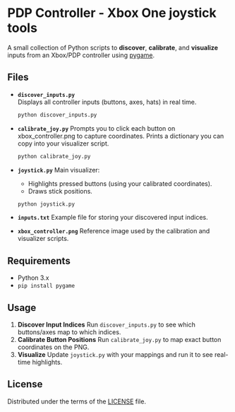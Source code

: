 # PDP Controller - Xbox One joystick tools

A small collection of Python scripts to **discover**, **calibrate**, and **visualize** inputs from an Xbox/PDP controller using [pygame](https://www.pygame.org/).

## Files

- **`discover_inputs.py`**  
    Displays all controller inputs (buttons, axes, hats) in real time.  
    ```bash
    python discover_inputs.py
    ```

- **`calibrate_joy.py`**
    Prompts you to click each button on xbox_controller.png to capture coordinates. Prints a dictionary you can copy into your visualizer script.
    ```bash
    python calibrate_joy.py
    ```

- **`joystick.py`**
    Main visualizer:
    - Highlights pressed buttons (using your calibrated coordinates).
    - Draws stick positions.
    ```bash
    python joystick.py
    ```

- **`inputs.txt`**
    Example file for storing your discovered input indices.

- **`xbox_controller.png`**
    Reference image used by the calibration and visualizer scripts.

## Requirements
- Python 3.x
- `pip install pygame`

## Usage
1. **Discover Input Indices**
    Run `discover_inputs.py` to see which buttons/axes map to which indices.
2. **Calibrate Button Positions**
    Run `calibrate_joy.py` to map exact button coordinates on the PNG.
3. **Visualize**
    Update `joystick.py` with your mappings and run it to see real-time highlights.

## License
Distributed under the terms of the [LICENSE](LICENSE) file.